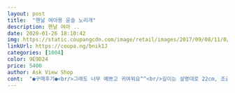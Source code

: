 ```yaml
---
layout: post 
title:  "핸날 여아용 윤슬 노리개" 
description: 핸날 여아 ..
date: 2020-01-26 18:10:42 
img: https://static.coupangcdn.com/image/retail/images/2017/09/08/11/0/6c272868-9298-4e9c-a6fb-171f177ce9ca.jpg 
linkUrl: https://coupa.ng/bnik1J 
categories: [1004] 
color: 9E9D24 
price: 5400 
author: Ask View Shop 
cont:  "●구매후기●<br/>그래도 너무 예쁘고 귀여워요^^<br/>길이는 설명대로 22cm, 조금 짧은 듯해요.<br/><br/>너무예뻐요<br/>노리개 검색하니 가격대가 조금 있던데, 5400원에 로켓배송으로 착하게 마련했습니다.<br/> 만족스러워요.<br/><br/>도착했을때 생각보다작다생각했는데 한복에달아주니 딱떨어지는 이쁜사이즈네요~칼라가 진하지않아서 세트처럼 너무 잘썼네요<br/>모양도 예쁘고 색감도 너무 예뻐요<br/>사고 보니 나비 장식의 색깔이 저고리, 고름, 치마랑 똑같아서 아이랑 얘기하니 더 예쁘다고 좋아하네요.<br/><br/>색상이 진하지 않아 튀지 않게 예쁘긴 한데 저희 아이 치마와는 색상이 너무 비슷해서... <br/>  ㅎㅎ<br/>아기가 아직 너무작아서 아직 폼은 안나네요 ^^<br/>아이 한복엔 딱이네요.<br/><br/>우리딸랑구 이쁜가봐요 자꾸만지작거리는거보니 맘에드나봅니당<br/>작은장신구로 퀄리티높은한복이되었답니다<br/>정말 예뻐요<br/>한복하고 잘~어울려요<br/>그래도 너무 예쁘고 귀여워요^^<br/>길이는 설명대로 22cm, 조금 짧은 듯해요.<br/><br/>너무예뻐요<br/>노리개 검색하니 가격대가 조금 있던데, 5400원에 로켓배송으로 착하게 마련했습니다.<br/> 만족스러워요.<br/><br/>도착했을때 생각보다작다생각했는데 한복에달아주니 딱떨어지는 이쁜사이즈네요~칼라가 진하지않아서 세트처럼 너무 잘썼네요<br/>모양도 예쁘고 색감도 너무 예뻐요<br/>사고 보니 나비 장식의 색깔이 저고리, 고름, 치마랑 똑같아서 아이랑 얘기하니 더 예쁘다고 좋아하네요.<br/><br/>색상이 진하지 않아 튀지 않게 예쁘긴 한데 저희 아이 치마와는 색상이 너무 비슷해서... <br/>  ㅎㅎ<br/>아기가 아직 너무작아서 아직 폼은 안나네요 ^^<br/>아이 한복엔 딱이네요.<br/><br/>우리딸랑구 이쁜가봐요 자꾸만지작거리는거보니 맘에드나봅니당<br/>작은장신구로 퀄리티높은한복이되었답니다<br/>정말 예뻐요<br/>한복하고 잘~어울려요<br/>" 
---
```

